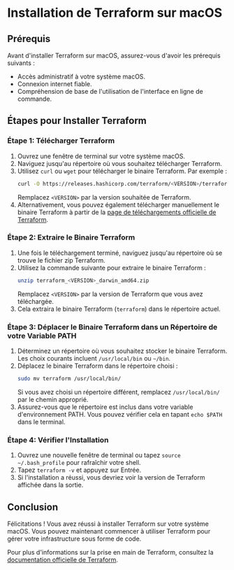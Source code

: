 # Installation de Terraform sur macOS

## Prérequis
Avant d'installer Terraform sur macOS, assurez-vous d'avoir les prérequis suivants :
- Accès administratif à votre système macOS.
- Connexion internet fiable.
- Compréhension de base de l'utilisation de l'interface en ligne de commande.

## Étapes pour Installer Terraform

### Étape 1: Télécharger Terraform
1. Ouvrez une fenêtre de terminal sur votre système macOS.
2. Naviguez jusqu'au répertoire où vous souhaitez télécharger Terraform.
3. Utilisez `curl` ou `wget` pour télécharger le binaire Terraform. Par exemple :
    ```bash
    curl -O https://releases.hashicorp.com/terraform/<VERSION>/terraform_<VERSION>_darwin_amd64.zip
    ```
    Remplacez `<VERSION>` par la version souhaitée de Terraform.
4. Alternativement, vous pouvez également télécharger manuellement le binaire Terraform à partir de la [page de téléchargements officielle de Terraform](https://www.terraform.io/downloads.html).

### Étape 2: Extraire le Binaire Terraform
1. Une fois le téléchargement terminé, naviguez jusqu'au répertoire où se trouve le fichier zip Terraform.
2. Utilisez la commande suivante pour extraire le binaire Terraform :
    ```bash
    unzip terraform_<VERSION>_darwin_amd64.zip
    ```
    Remplacez `<VERSION>` par la version de Terraform que vous avez téléchargée.
3. Cela extraira le binaire Terraform (`terraform`) dans le répertoire actuel.

### Étape 3: Déplacer le Binaire Terraform dans un Répertoire de votre Variable PATH
1. Déterminez un répertoire où vous souhaitez stocker le binaire Terraform. Les choix courants incluent `/usr/local/bin` ou `~/bin`.
2. Déplacez le binaire Terraform dans le répertoire choisi :
    ```bash
    sudo mv terraform /usr/local/bin/
    ```
    Si vous avez choisi un répertoire différent, remplacez `/usr/local/bin/` par le chemin approprié.
3. Assurez-vous que le répertoire est inclus dans votre variable d'environnement PATH. Vous pouvez vérifier cela en tapant `echo $PATH` dans le terminal.

### Étape 4: Vérifier l'Installation
1. Ouvrez une nouvelle fenêtre de terminal ou tapez `source ~/.bash_profile` pour rafraîchir votre shell.
2. Tapez `terraform -v` et appuyez sur Entrée.
3. Si l'installation a réussi, vous devriez voir la version de Terraform affichée dans la sortie.

## Conclusion
Félicitations ! Vous avez réussi à installer Terraform sur votre système macOS. Vous pouvez maintenant commencer à utiliser Terraform pour gérer votre infrastructure sous forme de code.

Pour plus d'informations sur la prise en main de Terraform, consultez la [documentation officielle de Terraform](https://learn.hashicorp.com/terraform).

